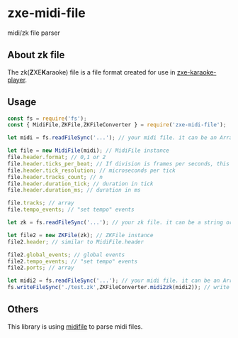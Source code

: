 # zxe-midi-file
midi/zk file parser

## About zk file
The zk(**Z**XE**K**araoke) file is a file format created for use in [zxe-karaoke-player](https://github.com/kmoon2437/zxe-karaoke-player).

## Usage
```js
const fs = require('fs');
const { MidiFile,ZKFile,ZKFileConverter } = require('zxe-midi-file');

let midi = fs.readFileSync('...'); // your midi file. it can be an ArrayBuffer or Uint8Array or nodejs Buffer

let file = new MidiFile(midi); // MidiFile instance
file.header.format; // 0,1 or 2
file.header.ticks_per_beat; // If division is frames per seconds, this is null
file.header.tick_resolution; // microseconds per tick
file.header.tracks_count; // n
file.header.duration_tick; // duration in tick
file.header.duration_ms; // duration in ms

file.tracks; // array
file.tempo_events; // "set tempo" events

let zk = fs.readFileSync('...'); // your zk file. it can be a string or nodejs Buffer

let file2 = new ZKFile(zk); // ZKFile instance
file2.header; // similar to MidiFile.header

file2.global_events; // global events
file2.tempo_events; // "set tempo" events
file2.ports; // array

let midi2 = fs.readFileSync('...'); // your midi file. it can be an ArrayBuffer or Uint8Array or nodejs Buffer
fs.writeFileSync('./test.zk',ZKFileConverter.midi2zk(midi2)); // write zk file
```

## Others
This library is using [midifile](https://github.com/nfroidure/midifile) to parse midi files.